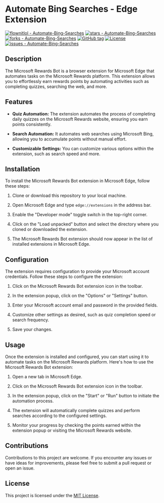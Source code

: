 # Automate Bing Searches - Edge Extension

[![flownitlol - Automate-Bing-Searches](https://img.shields.io/static/v1?label=flownitlol&message=Automate-Bing-Searches&color=blue&logo=github)](https://github.com/flownitlol/Automate-Bing-Searches "Go to GitHub repo")
[![stars - Automate-Bing-Searches](https://img.shields.io/github/stars/flownitlol/Automate-Bing-Searches?style=social)](https://github.com/flownitlol/Automate-Bing-Searches)
[![forks - Automate-Bing-Searches](https://img.shields.io/github/forks/flownitlol/Automate-Bing-Searches?style=social)](https://github.com/flownitlol/Automate-Bing-Searches)
[![GitHub tag](https://img.shields.io/github/tag/flownitlol/Automate-Bing-Searches?include_prereleases=&sort=semver&color=blue)](https://github.com/flownitlol/Automate-Bing-Searches/releases/)
[![License](https://img.shields.io/badge/License-MIT-blue)](#license)
[![issues - Automate-Bing-Searches](https://img.shields.io/github/issues/flownitlol/Automate-Bing-Searches)](https://github.com/flownitlol/Automate-Bing-Searches/issues)

## Description

The Microsoft Rewards Bot is a browser extension for Microsoft Edge that automates tasks on the Microsoft Rewards platform. This extension allows you to effortlessly earn rewards points by automating activities such as completing quizzes, searching the web, and more.

## Features

- **Quiz Automation:** The extension automates the process of completing daily quizzes on the Microsoft Rewards website, ensuring you earn points consistently.

- **Search Automation:** It automates web searches using Microsoft Bing, allowing you to accumulate points without manual effort.

- **Customizable Settings:** You can customize various options within the extension, such as search speed and more.

## Installation

To install the Microsoft Rewards Bot extension in Microsoft Edge, follow these steps:

1. Clone or download this repository to your local machine.

2. Open Microsoft Edge and type `edge://extensions` in the address bar.

3. Enable the "Developer mode" toggle switch in the top-right corner.

4. Click on the "Load unpacked" button and select the directory where you cloned or downloaded the extension.

5. The Microsoft Rewards Bot extension should now appear in the list of installed extensions in Microsoft Edge.

## Configuration

The extension requires configuration to provide your Microsoft account credentials. Follow these steps to configure the extension:

1. Click on the Microsoft Rewards Bot extension icon in the toolbar.

2. In the extension popup, click on the "Options" or "Settings" button.

3. Enter your Microsoft account email and password in the provided fields.

4. Customize other settings as desired, such as quiz completion speed or search frequency.

5. Save your changes.

## Usage

Once the extension is installed and configured, you can start using it to automate tasks on the Microsoft Rewards platform. Here's how to use the Microsoft Rewards Bot extension:

1. Open a new tab in Microsoft Edge.

2. Click on the Microsoft Rewards Bot extension icon in the toolbar.

3. In the extension popup, click on the "Start" or "Run" button to initiate the automation process.

4. The extension will automatically complete quizzes and perform searches according to the configured settings.

5. Monitor your progress by checking the points earned within the extension popup or visiting the Microsoft Rewards website.

## Contributions

Contributions to this project are welcome. If you encounter any issues or have ideas for improvements, please feel free to submit a pull request or open an issue.

## License

This project is licensed under the [MIT License](LICENSE).

